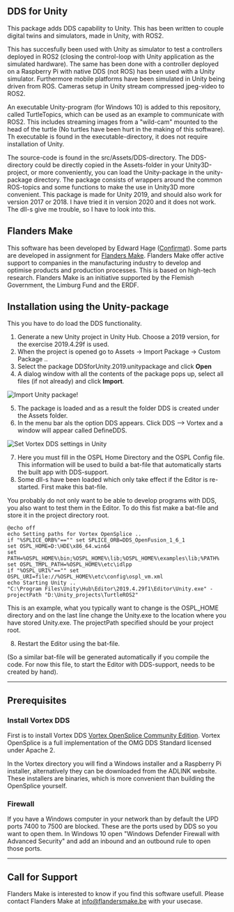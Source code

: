 ## DDS for Unity
This package adds DDS capability to Unity. This has been written to couple digital twins and simulators, made in Unity, with ROS2. 

This has succesfully been used with Unity as simulator to test a controllers deployed in ROS2 (closing the control-loop with Unity application as the simulated hardware). The same has been done with a controller deployed on a Raspberry Pi with native DDS (not ROS) has been used with a Unity simulator. 
Furthermore mobile platforms have been simulated in Unity being driven from ROS. Cameras setup in Unity stream compressed jpeg-video to ROS2. 

An executable Unity-program (for Windows 10) is added to this repository, called TurtleTopics, which can be used as an example to communicate with ROS2. This includes streaming images from a "wild-cam" mounted to the head of the turtle (No turtles have been hurt in the making of this software).
Th executable is found in the executable-directory, it does not require installation of Unity. 

The source-code is found in the src/Assets/DDS-directory. The DDS-directory could be directly copied in the Assets-folder in your Unity3D-project, or more conveniently, you can load the Unity-package in the unity-package directory.
The package consists of wrappers around the common ROS-topics and some functions to make the use in Unity3D more convenient. This package is made for Unity 2019, and should also work for version 2017 or 2018. I have tried it in version 2020 and it does not work. The dll-s give me trouble, so I have to look into this.

## Flanders Make
This software has been developed by Edward Hage ([Confirmat](https://www.confirmat.nl)). Some parts are developed in assignment for [Flanders Make](https://www.flandersmake.be/). Flanders Make offer active support to companies in the manufacturing industry to develop and optimise products and production processes. This is based on high-tech research.
Flanders Make is an initiative supported by the Flemish Government, the Limburg Fund and the ERDF.

## Installation using the Unity-package

This you have to do load the DDS functionality.

1. Generate a new Unity project in Unity Hub. Choose a 2019 version, for the exercise 2019.4.29f is used.
2. When the  project is opened go to Assets -> Import Package -> Custom Package .. 
3. Select the package DDSforUnity.2019.unitypackage and click **Open**
4. A dialog window with all the contents of the package pops up, select all files (if not already) and click **Import**.

![Import Unity package](https://bitbucket.org/edhage/dds-for-unity/src/master/media/window_import_DDS_for_unity.png)!

5. The package is loaded and as a result the folder DDS is created under the Assets folder.
6. In the menu bar als the option DDS appears. Click DDS --> Vortex and a window will appear called DefineDDS.

![Set Vortex DDS settings in Unity](https://bitbucket.org/edhage/dds-for-unity/src/master/media/define_dds_window.png)

7. Here you must fill in the OSPL Home Directory and the OSPL Config file. This information will be used to build a bat-file that automatically starts the built app with DDS-support.
8. Some dll-s have been loaded which only take effect if the Editor is re-started. First make this bat-file.

You probably do not only want to be able to develop programs with DDS, you also want to test them in the Editor. To do this fist make a bat-file and store it in the project directory root.

```
@echo off
echo Setting paths for Vortex OpenSplice ..
if "%SPLICE_ORB%"=="" set SPLICE_ORB=DDS_OpenFusion_1_6_1
set OSPL_HOME=D:\HDE\x86_64.win64
set PATH=%OSPL_HOME%\bin;%OSPL_HOME%\lib;%OSPL_HOME%\examples\lib;%PATH%
set OSPL_TMPL_PATH=%OSPL_HOME%\etc\idlpp
if "%OSPL_URI%"=="" set OSPL_URI=file://%OSPL_HOME%\etc\config\ospl_vm.xml
echo Starting Unity ..
"C:\Program Files\Unity\Hub\Editor\2019.4.29f1\Editor\Unity.exe" -projectPath "D:\Unity_projects\TurtleROS2"
```

This is an example, what you typically want to change is the OSPL_HOME directory and on the last line change the Unity.exe to the location where you have stored Unity.exe. The projectPath specified should be your project root.

8. Restart the Editor using the bat-file.

(So a similar bat-file will be generated automatically if you compile the code. For now this file, to start the Editor with DDS-support, needs to be created by hand).


---

## Prerequisites

### Install Vortex DDS

First is to install Vortex DDS [Vortex OpenSplice Community Edition](https://github.com/ADLINK-IST/opensplice). Vortex OpenSplice is a full implementation of the OMG DDS Standard licensed under Apache 2. 

In the Vortex directory you will find a Windows installer and a Raspberry Pi installer, alternatively they can be downloaded from the ADLINK website. These installers are binaries, which is more convenient than building the OpenSplice yourself.

### Firewall ###
If you have a Windows computer in your network than by default the UPD ports 7400 to 7500 are blocked. These are the ports used by DDS so you want to open them. In Windows 10 open "Windows Defender Firewall with Advanced Security" and add an inbound and an outbound rule to open those ports.

---
## Call for Support
Flanders Make is interested to know if you find this software usefull. Please contact Flanders Make at info@flandersmake.be with your usecase. 

